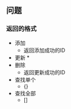 ## 问题

### 返回的格式
* 添加
    * 返回添加成功的ID
* 更新
    * 
* 删除
    * 返回更新成功的ID
* 查找单个
    * {}
* 查找全部
    * []